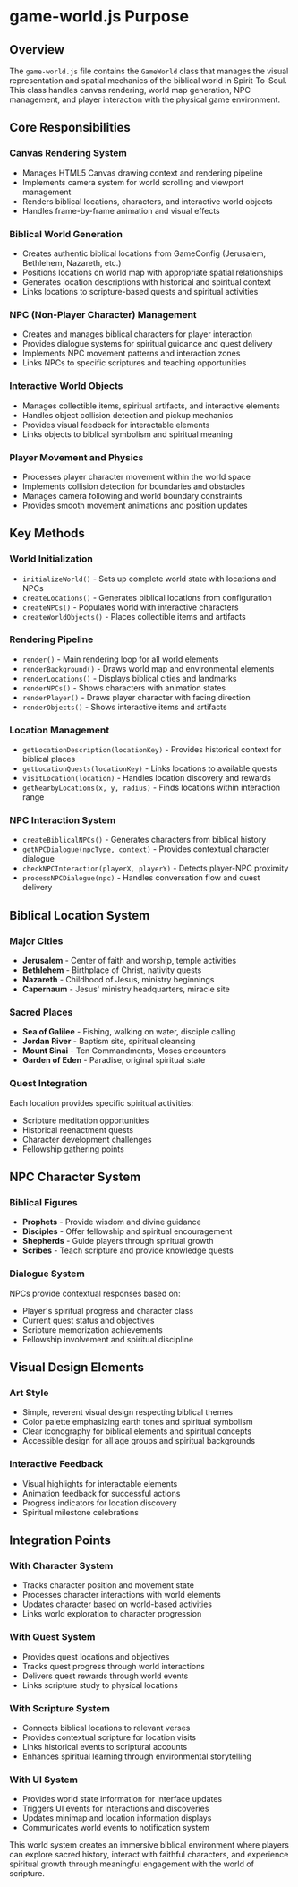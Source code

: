 # game-world.js Purpose

## Overview
The `game-world.js` file contains the `GameWorld` class that manages the visual representation and spatial mechanics of the biblical world in Spirit-To-Soul. This class handles canvas rendering, world map generation, NPC management, and player interaction with the physical game environment.

## Core Responsibilities

### Canvas Rendering System
- Manages HTML5 Canvas drawing context and rendering pipeline
- Implements camera system for world scrolling and viewport management
- Renders biblical locations, characters, and interactive world objects
- Handles frame-by-frame animation and visual effects

### Biblical World Generation
- Creates authentic biblical locations from GameConfig (Jerusalem, Bethlehem, Nazareth, etc.)
- Positions locations on world map with appropriate spatial relationships
- Generates location descriptions with historical and spiritual context
- Links locations to scripture-based quests and spiritual activities

### NPC (Non-Player Character) Management
- Creates and manages biblical characters for player interaction
- Provides dialogue systems for spiritual guidance and quest delivery
- Implements NPC movement patterns and interaction zones
- Links NPCs to specific scriptures and teaching opportunities

### Interactive World Objects
- Manages collectible items, spiritual artifacts, and interactive elements
- Handles object collision detection and pickup mechanics
- Provides visual feedback for interactable elements
- Links objects to biblical symbolism and spiritual meaning

### Player Movement and Physics
- Processes player character movement within the world space
- Implements collision detection for boundaries and obstacles
- Manages camera following and world boundary constraints
- Provides smooth movement animations and position updates

## Key Methods

### World Initialization
- `initializeWorld()` - Sets up complete world state with locations and NPCs
- `createLocations()` - Generates biblical locations from configuration
- `createNPCs()` - Populates world with interactive characters
- `createWorldObjects()` - Places collectible items and artifacts

### Rendering Pipeline
- `render()` - Main rendering loop for all world elements
- `renderBackground()` - Draws world map and environmental elements
- `renderLocations()` - Displays biblical cities and landmarks
- `renderNPCs()` - Shows characters with animation states
- `renderPlayer()` - Draws player character with facing direction
- `renderObjects()` - Shows interactive items and artifacts

### Location Management
- `getLocationDescription(locationKey)` - Provides historical context for biblical places
- `getLocationQuests(locationKey)` - Links locations to available quests
- `visitLocation(location)` - Handles location discovery and rewards
- `getNearbyLocations(x, y, radius)` - Finds locations within interaction range

### NPC Interaction System
- `createBiblicalNPCs()` - Generates characters from biblical history
- `getNPCDialogue(npcType, context)` - Provides contextual character dialogue
- `checkNPCInteraction(playerX, playerY)` - Detects player-NPC proximity
- `processNPCDialogue(npc)` - Handles conversation flow and quest delivery

## Biblical Location System

### Major Cities
- **Jerusalem** - Center of faith and worship, temple activities
- **Bethlehem** - Birthplace of Christ, nativity quests
- **Nazareth** - Childhood of Jesus, ministry beginnings
- **Capernaum** - Jesus' ministry headquarters, miracle site

### Sacred Places
- **Sea of Galilee** - Fishing, walking on water, disciple calling
- **Jordan River** - Baptism site, spiritual cleansing
- **Mount Sinai** - Ten Commandments, Moses encounters
- **Garden of Eden** - Paradise, original spiritual state

### Quest Integration
Each location provides specific spiritual activities:
- Scripture meditation opportunities
- Historical reenactment quests
- Character development challenges
- Fellowship gathering points

## NPC Character System

### Biblical Figures
- **Prophets** - Provide wisdom and divine guidance
- **Disciples** - Offer fellowship and spiritual encouragement
- **Shepherds** - Guide players through spiritual growth
- **Scribes** - Teach scripture and provide knowledge quests

### Dialogue System
NPCs provide contextual responses based on:
- Player's spiritual progress and character class
- Current quest status and objectives
- Scripture memorization achievements
- Fellowship involvement and spiritual discipline

## Visual Design Elements

### Art Style
- Simple, reverent visual design respecting biblical themes
- Color palette emphasizing earth tones and spiritual symbolism
- Clear iconography for biblical elements and spiritual concepts
- Accessible design for all age groups and spiritual backgrounds

### Interactive Feedback
- Visual highlights for interactable elements
- Animation feedback for successful actions
- Progress indicators for location discovery
- Spiritual milestone celebrations

## Integration Points

### With Character System
- Tracks character position and movement state
- Processes character interactions with world elements
- Updates character based on world-based activities
- Links world exploration to character progression

### With Quest System
- Provides quest locations and objectives
- Tracks quest progress through world interactions
- Delivers quest rewards through world events
- Links scripture study to physical locations

### With Scripture System
- Connects biblical locations to relevant verses
- Provides contextual scripture for location visits
- Links historical events to scriptural accounts
- Enhances spiritual learning through environmental storytelling

### With UI System
- Provides world state information for interface updates
- Triggers UI events for interactions and discoveries
- Updates minimap and location information displays
- Communicates world events to notification system

This world system creates an immersive biblical environment where players can explore sacred history, interact with faithful characters, and experience spiritual growth through meaningful engagement with the world of scripture.